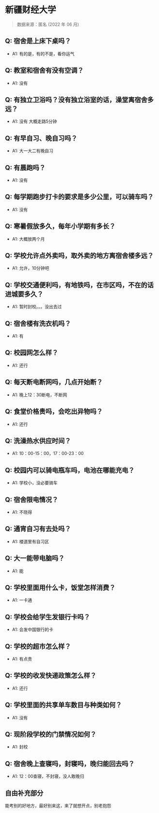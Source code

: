 # 新疆财经大学

> 数据来源：匿名 (2022 年 06 月)

## Q: 宿舍是上床下桌吗？

- A1: 有的是，有的不是，看你运气

## Q: 教室和宿舍有没有空调？

- A1: 没有

## Q: 有独立卫浴吗？没有独立浴室的话，澡堂离宿舍多远？

- A1: 没有     大概走路5分钟

## Q: 有早自习、晚自习吗？

- A1: 大一大二有晚自习

## Q: 有晨跑吗？

- A1: 没有

## Q: 每学期跑步打卡的要求是多少公里，可以骑车吗？

- A1: 没有

## Q: 寒暑假放多久，每年小学期有多长？

- A1: 大概放两个月

## Q: 学校允许点外卖吗，取外卖的地方离宿舍楼多远？

- A1: 允许，10分钟吧

## Q: 学校交通便利吗，有地铁吗，在市区吗，不在的话进城要多久？

- A1: 暂时封校。。。没出去过

## Q: 宿舍楼有洗衣机吗？

- A1: 有

## Q: 校园网怎么样？

- A1: 还行

## Q: 每天断电断网吗，几点开始断？

- A1: 晚上12：30断电，不断网

## Q: 食堂价格贵吗，会吃出异物吗？

- A1: 还行

## Q: 洗澡热水供应时间？

- A1: 10：00-15：00，17：00-23：00

## Q: 校园内可以骑电瓶车吗，电池在哪能充电？

- A1: 学校小，没必要骑车

## Q: 宿舍限电情况？

- A1: 不晓得

## Q: 通宵自习有去处吗？

- A1: 楼道里有自习区

## Q: 大一能带电脑吗？

- A1: 能

## Q: 学校里面用什么卡，饭堂怎样消费？

- A1: 一卡通

## Q: 学校会给学生发银行卡吗？

- A1: 会发中国银行的卡

## Q: 学校的超市怎么样？

- A1: 有点贵

## Q: 学校的收发快递政策怎么样？

- A1: 还行

## Q: 学校里面的共享单车数目与种类如何？

- A1: 没有

## Q: 现阶段学校的门禁情况如何？

- A1: 封校

## Q: 宿舍晚上查寝吗，封寝吗，晚归能回去吗？

- A1: 12：00查寝，不封寝，没人敢晚归

## 自由补充部分

能考别的好地方，最好别来这，来了就想开点，别老抱怨